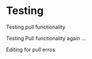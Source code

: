 # Testing

Testing pull functionality

Testing Pull functionality again ...

Editing for pull erros
